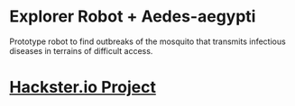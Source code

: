 # Explorer Robot + Aedes-aegypti
Prototype robot to find outbreaks of the mosquito that transmits infectious diseases in terrains of difficult access.

# [Hackster.io Project](https://www.hackster.io/franktheliving/explorer-robot-aedes-aegypti-ad076a)
